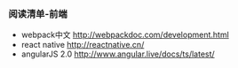 
### 阅读清单-前端
 - webpack中文 http://webpackdoc.com/development.html
 - react native  http://reactnative.cn/
 - angularJS 2.0  http://www.angular.live/docs/ts/latest/
